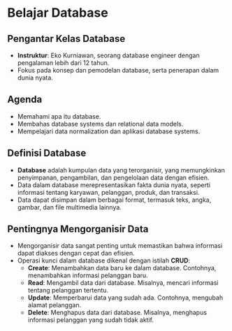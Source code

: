 # Belajar Database

## Pengantar Kelas Database
- **Instruktur**: Eko Kurniawan, seorang database engineer dengan pengalaman lebih dari 12 tahun.
- Fokus pada konsep dan pemodelan database, serta penerapan dalam dunia nyata.

## Agenda
- Memahami apa itu database.
- Membahas database systems dan relational data models.
- Mempelajari data normalization dan aplikasi database systems.

## Definisi Database
- **Database** adalah kumpulan data yang terorganisir, yang memungkinkan penyimpanan, pengambilan, dan pengelolaan data dengan efisien. 
- Data dalam database merepresentasikan fakta dunia nyata, seperti informasi tentang karyawan, pelanggan, produk, dan transaksi.
- Data dapat disimpan dalam berbagai format, termasuk teks, angka, gambar, dan file multimedia lainnya.

## Pentingnya Mengorganisir Data
- Mengorganisir data sangat penting untuk memastikan bahwa informasi dapat diakses dengan cepat dan efisien. 
- Operasi kunci dalam database dikenal dengan istilah **CRUD**:
  - **Create**: Menambahkan data baru ke dalam database. Contohnya, menambahkan informasi pelanggan baru.
  - **Read**: Mengambil data dari database. Misalnya, mencari informasi tentang pelanggan tertentu.
  - **Update**: Memperbarui data yang sudah ada. Contohnya, mengubah alamat pelanggan.
  - **Delete**: Menghapus data dari database. Misalnya, menghapus informasi pelanggan yang sudah tidak aktif.
